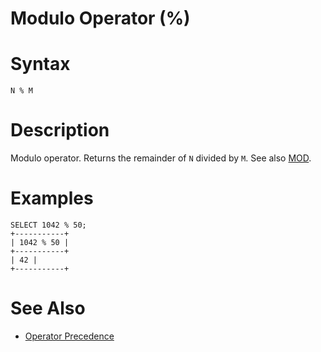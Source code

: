 # Modulo Operator (%)

#

# Syntax

```
N % M
```

#

# Description

Modulo operator. Returns the remainder of `N` divided by `M`. See also [MOD](modulo-operator.md).

#

# Examples

```
SELECT 1042 % 50;
+-----------+
| 1042 % 50 |
+-----------+
| 42 |
+-----------+
```

#

# See Also

* [Operator Precedence](../operator-precedence.md)
